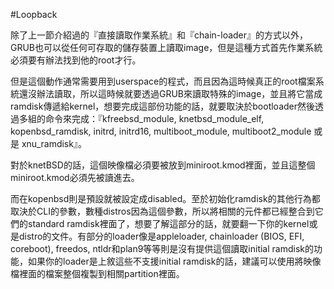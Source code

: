 #Loopback

除了上一節介紹過的『直接讀取作業系統』和『chain-loader』的方式以外，GRUB也可以從任何可存取的儲存裝置上讀取image，但是這種方式首先作業系統必須要有辦法找到他的root才行。

但是這個動作通常需要用到userspace的程式，而且因為這時候真正的root檔案系統還沒辦法讀取，所以這時候就要透過GRUB來讀取特殊的image，並且將它當成ramdisk傳遞給kernel，想要完成這部份功能的話，就要取決於bootloader然後透過多組的命令來完成：『kfreebsd_module, knetbsd_module_elf, kopenbsd_ramdisk, initrd, initrd16, multiboot_module, multiboot2_module 或是 xnu_ramdisk』。

對於knetBSD的話，這個映像檔必須要被放到miniroot.kmod裡面，並且這整個miniroot.kmod必須先被讀進去。

而在kopenbsd則是預設就被設定成disabled。至於初始化ramdisk的其他行為都取決於CLI的參數，數種distros因為這個參數，所以將相關的元件都已經整合到它們的standard ramdisk裡面了，想要了解這部分的話，就要翻一下你的kernel或是distro的文件。有部分的loader像是appleloader, chainloader (BIOS, EFI, coreboot), freedos, ntldr和plan9等等則是沒有提供這個讀取initial ramdisk的功能，如果你的loader是上敘這些不支援initial ramdisk的話，建議可以使用將映像檔裡面的檔案整個複製到相關partition裡面。
